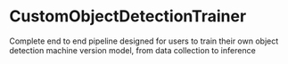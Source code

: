 # CustomObjectDetectionTrainer
 Complete end to end pipeline designed for users to train their own object detection machine version model, from data collection to inference
